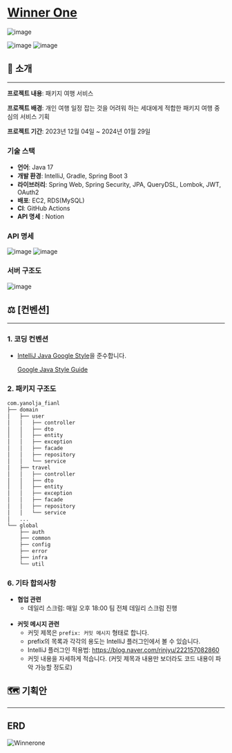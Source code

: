 # [Winner One](https://winnerone.site/)

![image](https://github.com/yanolja-finalproject/Backend/assets/87019291/51b20a20-5cdc-49ba-87c7-571c363c97a9)

![image](https://github.com/yanolja-finalproject/Backend/assets/87019291/092e3f1b-5427-4790-8845-74927c5991ce)
![image](https://github.com/yanolja-finalproject/Backend/assets/87019291/8d2b94ca-97a5-4f67-9e06-92eadf6a93c5)

## 📍 소개

***
**프로젝트 내용**: 패키지 여행 서비스

**프로젝트 배경**: 개인 여행 일정 잡는 것을 어려워 하는 세대에게 적합한 패키지 여행 중심의 서비스 기획

**프로젝트 기간**: 2023년 12월 04일 ~ 2024년 01월 29일

### 기술 스택

- **언어**: Java 17
- **개발 환경**: IntelliJ, Gradle, Spring Boot 3
- **라이브러리**: Spring Web, Spring Security, JPA, QueryDSL, Lombok, JWT, OAuth2
- **배포**: EC2, RDS(MySQL)
- **CI**: GitHub Actions
- **API 명세** : Notion

### API 명세
![image](https://github.com/yanolja-finalproject/Backend/assets/87019291/71805583-c1e2-4883-b761-473672e91455)
![image](https://github.com/yanolja-finalproject/Backend/assets/87019291/139938cb-d313-415e-b3f1-0aab5950857f)

### 서버 구조도
![image](https://github.com/yanolja-finalproject/Backend/assets/87019291/5f617311-8d6d-43c5-b292-0fe59177deee)


## ⚖️ [컨벤션]

----

### 1. 코딩 컨벤션

- [IntelliJ Java Google Style](https://github.com/google/styleguide/blob/gh-pages/intellij-java-google-style.xml)을 준수합니다.
    
    [Google Java Style Guide](https://google.github.io/styleguide/javaguide.html)
    
### 2. 패키지 구조도

```bash
com.yanolja_fianl
├── domain
│   ├── user
│   │   ├── controller
│   │   ├── dto
│   │   ├── entity
│   │   ├── exception
│   │   ├── facade
│   │   ├── repository
│   │   └── service
│   ├── travel
│   │   ├── controller
│   │   ├── dto
│   │   ├── entity
│   │   ├── exception
│   │   ├── facade
│   │   ├── repository
│   │   └── service
│   ...
└── global
    ├── auth
    ├── common
    ├── config
    ├── error
    ├── infra
    └── util
```

### 6. 기타 합의사항

- **협업 관련**
    - 데일리 스크럼: 매일 오후 18:00 팀 전체 데일리 스크럼 진행
      <br><br>
- **커밋 메시지 관련**
    - 커밋 제목은 `prefix: 커밋 메시지` 형태로 합니다.
    - prefix의 목록과 각각의 용도는 IntelliJ 플러그인에서 볼 수 있습니다.
    - IntelliJ 플러그인 적용법: https://blog.naver.com/rinjyu/222157082860
    - 커밋 내용을 자세하게 적습니다. (커밋 제목과 내용만 보더라도 코드 내용이 파악 가능할 정도로)

## 🗺️ 기획안

---

## ERD
![Winnerone](https://github.com/yanolja-finalproject/Backend/assets/87019291/94fa3373-0bda-420a-b896-f055d07b5fea)

